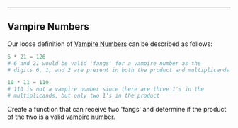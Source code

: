----
Vampire Numbers
----

Our loose definition of [Vampire Numbers](http://en.wikipedia.org/wiki/Vampire_number) can be described as follows:

```python
6 * 21 = 126
# 6 and 21 would be valid 'fangs' for a vampire number as the 
# digits 6, 1, and 2 are present in both the product and multiplicands

10 * 11 = 110
# 110 is not a vampire number since there are three 1's in the
# multiplicands, but only two 1's in the product
```

Create a function that can receive two 'fangs' and determine if the product of the two is a valid vampire number.
